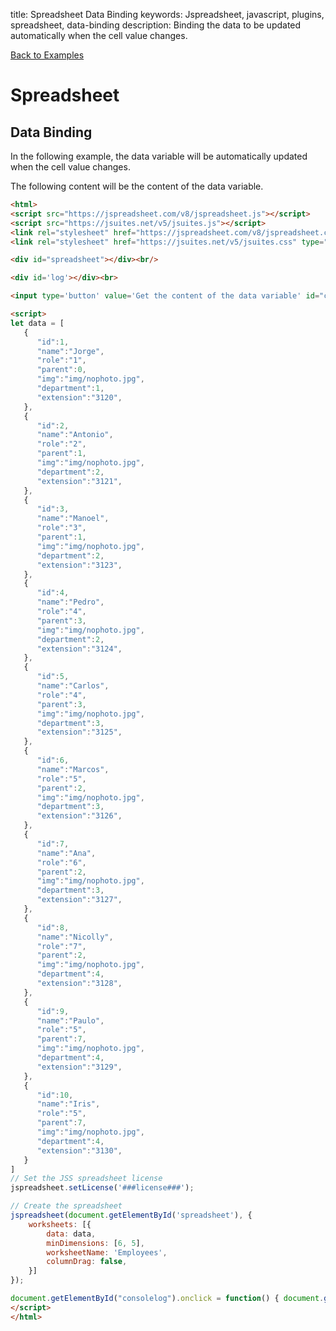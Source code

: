 title: Spreadsheet Data Binding
keywords: Jspreadsheet, javascript, plugins, spreadsheet, data-binding
description: Binding the data to be updated automatically when the cell value changes.

[Back to Examples](/docs/v8/examples "Back to the examples section")

# Spreadsheet

## Data Binding

In the following example, the data variable will be automatically updated when the cell value changes. 

 The following content will be the content of the data variable.    

```html
<html>
<script src="https://jspreadsheet.com/v8/jspreadsheet.js"></script>
<script src="https://jsuites.net/v5/jsuites.js"></script>
<link rel="stylesheet" href="https://jspreadsheet.com/v8/jspreadsheet.css" type="text/css" />
<link rel="stylesheet" href="https://jsuites.net/v5/jsuites.css" type="text/css" />

<div id="spreadsheet"></div><br/>

<div id='log'></div><br>

<input type='button' value='Get the content of the data variable' id="consolelog" />

<script>
let data = [
   {
      "id":1,
      "name":"Jorge",
      "role":"1",
      "parent":0,
      "img":"img/nophoto.jpg",
      "department":1,
      "extension":"3120",
   },
   {
      "id":2,
      "name":"Antonio",
      "role":"2",
      "parent":1,
      "img":"img/nophoto.jpg",
      "department":2,
      "extension":"3121",
   },
   {
      "id":3,
      "name":"Manoel",
      "role":"3",
      "parent":1,
      "img":"img/nophoto.jpg",
      "department":2,
      "extension":"3123",
   },
   {
      "id":4,
      "name":"Pedro",
      "role":"4",
      "parent":3,
      "img":"img/nophoto.jpg",
      "department":2,
      "extension":"3124",
   },
   {
      "id":5,
      "name":"Carlos",
      "role":"4",
      "parent":3,
      "img":"img/nophoto.jpg",
      "department":3,
      "extension":"3125",
   },
   {
      "id":6,
      "name":"Marcos",
      "role":"5",
      "parent":2,
      "img":"img/nophoto.jpg",
      "department":3,
      "extension":"3126",
   },
   {
      "id":7,
      "name":"Ana",
      "role":"6",
      "parent":2,
      "img":"img/nophoto.jpg",
      "department":3,
      "extension":"3127",
   },
   {
      "id":8,
      "name":"Nicolly",
      "role":"7",
      "parent":2,
      "img":"img/nophoto.jpg",
      "department":4,
      "extension":"3128",
   },
   {
      "id":9,
      "name":"Paulo",
      "role":"5",
      "parent":7,
      "img":"img/nophoto.jpg",
      "department":4,
      "extension":"3129",
   },
   {
      "id":10,
      "name":"Iris",
      "role":"5",
      "parent":7,
      "img":"img/nophoto.jpg",
      "department":4,
      "extension":"3130",
   }
]
// Set the JSS spreadsheet license
jspreadsheet.setLicense('###license###');

// Create the spreadsheet
jspreadsheet(document.getElementById('spreadsheet'), {
    worksheets: [{
        data: data,
        minDimensions: [6, 5],
        worksheetName: 'Employees',
        columnDrag: false,
    }]
});

document.getElementById("consolelog").onclick = function() { document.getElementById('log').innerHTML = JSON.stringify(data) }
</script>
</html>
```
 
